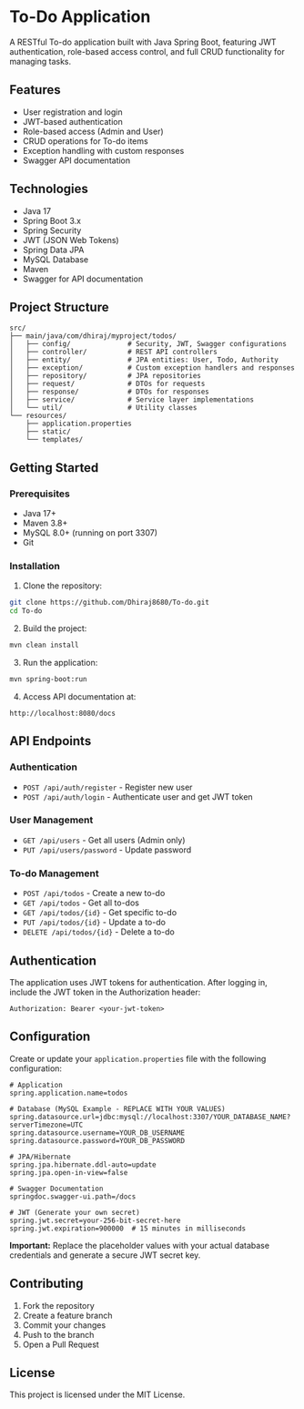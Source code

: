 # To-Do Application

A RESTful To-do application built with Java Spring Boot, featuring JWT authentication, role-based access control, and full CRUD functionality for managing tasks.

## Features

- User registration and login
- JWT-based authentication
- Role-based access (Admin and User)
- CRUD operations for To-do items
- Exception handling with custom responses
- Swagger API documentation

## Technologies

- Java 17
- Spring Boot 3.x
- Spring Security
- JWT (JSON Web Tokens)
- Spring Data JPA
- MySQL Database
- Maven
- Swagger for API documentation

## Project Structure

```
src/
├── main/java/com/dhiraj/myproject/todos/
│   ├── config/              # Security, JWT, Swagger configurations
│   ├── controller/          # REST API controllers
│   ├── entity/              # JPA entities: User, Todo, Authority
│   ├── exception/           # Custom exception handlers and responses
│   ├── repository/          # JPA repositories
│   ├── request/             # DTOs for requests
│   ├── response/            # DTOs for responses
│   ├── service/             # Service layer implementations
│   └── util/                # Utility classes
└── resources/
    ├── application.properties
    ├── static/
    └── templates/
```

## Getting Started

### Prerequisites

- Java 17+
- Maven 3.8+
- MySQL 8.0+ (running on port 3307)
- Git

### Installation

1. Clone the repository:
```bash
git clone https://github.com/Dhiraj8680/To-do.git
cd To-do
```

2. Build the project:
```bash
mvn clean install
```

3. Run the application:
```bash
mvn spring-boot:run
```

4. Access API documentation at:
```
http://localhost:8080/docs
```

## API Endpoints

### Authentication
- `POST /api/auth/register` - Register new user
- `POST /api/auth/login` - Authenticate user and get JWT token

### User Management
- `GET /api/users` - Get all users (Admin only)
- `PUT /api/users/password` - Update password

### To-do Management
- `POST /api/todos` - Create a new to-do
- `GET /api/todos` - Get all to-dos
- `GET /api/todos/{id}` - Get specific to-do
- `PUT /api/todos/{id}` - Update a to-do
- `DELETE /api/todos/{id}` - Delete a to-do

## Authentication

The application uses JWT tokens for authentication. After logging in, include the JWT token in the Authorization header:

```
Authorization: Bearer <your-jwt-token>
```

## Configuration

Create or update your `application.properties` file with the following configuration:

```properties
# Application
spring.application.name=todos

# Database (MySQL Example - REPLACE WITH YOUR VALUES)
spring.datasource.url=jdbc:mysql://localhost:3307/YOUR_DATABASE_NAME?serverTimezone=UTC
spring.datasource.username=YOUR_DB_USERNAME
spring.datasource.password=YOUR_DB_PASSWORD

# JPA/Hibernate
spring.jpa.hibernate.ddl-auto=update
spring.jpa.open-in-view=false

# Swagger Documentation
springdoc.swagger-ui.path=/docs

# JWT (Generate your own secret)
spring.jwt.secret=your-256-bit-secret-here
spring.jwt.expiration=900000  # 15 minutes in milliseconds
```

**Important:** Replace the placeholder values with your actual database credentials and generate a secure JWT secret key.

## Contributing

1. Fork the repository
2. Create a feature branch
3. Commit your changes
4. Push to the branch
5. Open a Pull Request

## License

This project is licensed under the MIT License.
